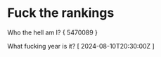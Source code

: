 # Fuck the rankings

Who the hell am I?
{ 5470089 }

What fucking year is it?
[ 2024-08-10T20:30:00Z ]

